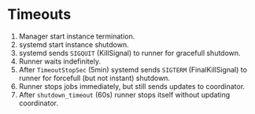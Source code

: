 # Timeouts

1. Manager start instance termination.
2. systemd start instance shutdown.
3. systemd sends `SIGQUIT` (KillSignal) to runner for gracefull shutdown.
4. Runner waits indefinitely.
5. After `TimeoutStopSec` (5min) systemd sends `SIGTERM` (FinalKillSignal) to runner for forcefull (but not instant) shutdown.
6. Runner stops jobs immediately, but still sends updates to coordinator.
7. After `shutdown_timeout` (60s) runner stops itself without updating coordinator.